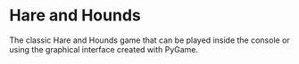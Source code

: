 # Hare and Hounds

The classic Hare and Hounds game that can be played inside the console or using the graphical interface created with PyGame.
